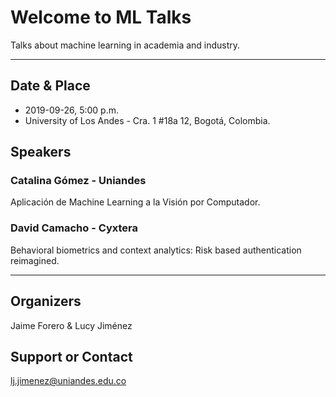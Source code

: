 # Welcome to ML Talks

Talks about machine learning in academia and industry.

****

## Date & Place

* 2019-09-26, 5:00 p.m.
* University of Los Andes - Cra. 1 #18a 12, Bogotá, Colombia.

## Speakers

### **Catalina Gómez** - Uniandes
Aplicación de Machine Learning a la Visión por Computador.

### **David Camacho** - Cyxtera
Behavioral biometrics and context analytics: Risk based authentication reimagined.

****

## Organizers
Jaime Forero & Lucy Jiménez

## Support or Contact
lj.jimenez@uniandes.edu.co
